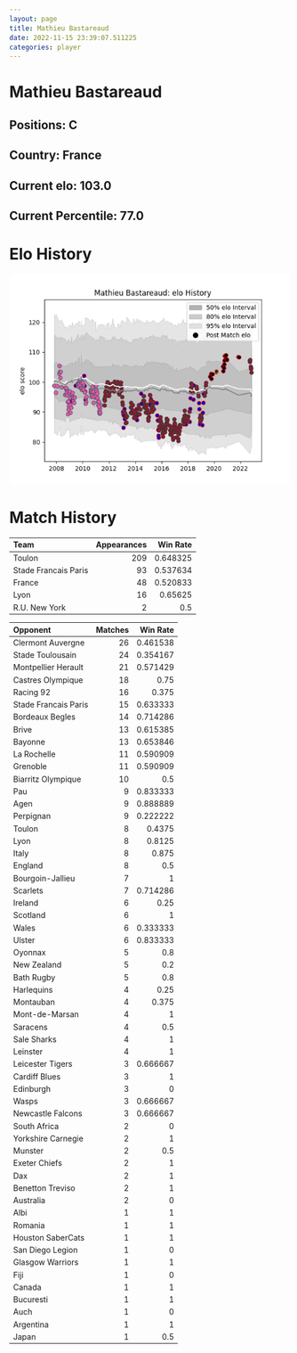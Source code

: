 ```yaml
---  
layout: page  
title: Mathieu Bastareaud  
date: 2022-11-15 23:39:07.511225  
categories: player  
---
```

# Mathieu Bastareaud

## Positions: C

## Country: France

## Current elo: 103.0

## Current Percentile: 77.0

# Elo History


![elo history](history_MathieuBastareaud.png)
# Match History


| Team                 |   Appearances |   Win Rate |
|:---------------------|--------------:|-----------:|
| Toulon               |           209 |   0.648325 |
| Stade Francais Paris |            93 |   0.537634 |
| France               |            48 |   0.520833 |
| Lyon                 |            16 |   0.65625  |
| R.U. New York        |             2 |   0.5      |

| Opponent             |   Matches |   Win Rate |
|:---------------------|----------:|-----------:|
| Clermont Auvergne    |        26 |   0.461538 |
| Stade Toulousain     |        24 |   0.354167 |
| Montpellier Herault  |        21 |   0.571429 |
| Castres Olympique    |        18 |   0.75     |
| Racing 92            |        16 |   0.375    |
| Stade Francais Paris |        15 |   0.633333 |
| Bordeaux Begles      |        14 |   0.714286 |
| Brive                |        13 |   0.615385 |
| Bayonne              |        13 |   0.653846 |
| La Rochelle          |        11 |   0.590909 |
| Grenoble             |        11 |   0.590909 |
| Biarritz Olympique   |        10 |   0.5      |
| Pau                  |         9 |   0.833333 |
| Agen                 |         9 |   0.888889 |
| Perpignan            |         9 |   0.222222 |
| Toulon               |         8 |   0.4375   |
| Lyon                 |         8 |   0.8125   |
| Italy                |         8 |   0.875    |
| England              |         8 |   0.5      |
| Bourgoin-Jallieu     |         7 |   1        |
| Scarlets             |         7 |   0.714286 |
| Ireland              |         6 |   0.25     |
| Scotland             |         6 |   1        |
| Wales                |         6 |   0.333333 |
| Ulster               |         6 |   0.833333 |
| Oyonnax              |         5 |   0.8      |
| New Zealand          |         5 |   0.2      |
| Bath Rugby           |         5 |   0.8      |
| Harlequins           |         4 |   0.25     |
| Montauban            |         4 |   0.375    |
| Mont-de-Marsan       |         4 |   1        |
| Saracens             |         4 |   0.5      |
| Sale Sharks          |         4 |   1        |
| Leinster             |         4 |   1        |
| Leicester Tigers     |         3 |   0.666667 |
| Cardiff Blues        |         3 |   1        |
| Edinburgh            |         3 |   0        |
| Wasps                |         3 |   0.666667 |
| Newcastle Falcons    |         3 |   0.666667 |
| South Africa         |         2 |   0        |
| Yorkshire Carnegie   |         2 |   1        |
| Munster              |         2 |   0.5      |
| Exeter Chiefs        |         2 |   1        |
| Dax                  |         2 |   1        |
| Benetton Treviso     |         2 |   1        |
| Australia            |         2 |   0        |
| Albi                 |         1 |   1        |
| Romania              |         1 |   1        |
| Houston SaberCats    |         1 |   1        |
| San Diego Legion     |         1 |   0        |
| Glasgow Warriors     |         1 |   1        |
| Fiji                 |         1 |   0        |
| Canada               |         1 |   1        |
| Bucuresti            |         1 |   1        |
| Auch                 |         1 |   0        |
| Argentina            |         1 |   1        |
| Japan                |         1 |   0.5      |